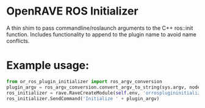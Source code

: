 # OpenRAVE ROS Initializer
A thin shim to pass commandline/roslaunch arguments to the C++ ros::init function. Includes functionality to append to the plugin name to avoid name conflicts.

# Example usage:
```python
from or_ros_plugin_initializer import ros_argv_conversion
plugin_argv = ros_argv_conversion.convert_argv_to_string(sys.argv, node_name_suffix='_internal_plugin')
ros_initializer = rave.RaveCreateModule(self.env, 'orrosplugininitializer')
ros_initializer.SendCommand('Initialize ' + plugin_argv)
```
